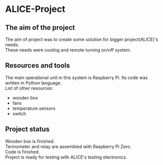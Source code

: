 # ALICE-Project
## The aim of the project
The aim of project was to create some solution for bigger project(ALICE)'s needs. 
<br/>These needs were cooling and remote turning on/off system.

## Resources and tools
The main operational unit in this system is Raspberry Pi. Its code was written in Python language.
<br/>List of other resources:
* wooden box
* fans
* temperature sensors
* switch

## Project status
Wooden box is finished.
<br/>Termometer and relay are assembled with Raspberry Pi Zero.
<br/>Code is finished.
<br/>Project is ready for testing with ALICE's testing electronics.
